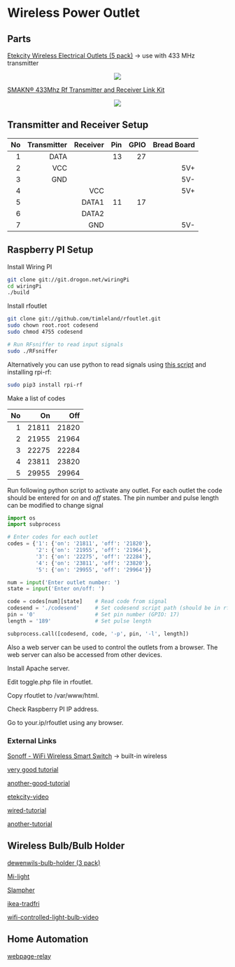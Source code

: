 # Wireless Power Outlet

## Parts
[Etekcity Wireless Electrical Outlets (5 pack)](https://www.amazon.com/gp/product/B00DQELHBS/ref=oh_aui_detailpage_o00_s00?ie=UTF8&psc=1)
-> use with 433 MHz transmitter

<p align="center">
<img src=https://images-na.ssl-images-amazon.com/images/I/61wqqZUYN8L._SY355_.jpg>
</p>

[SMAKN® 433Mhz Rf Transmitter and Receiver Link Kit](https://www.amazon.com/gp/product/B00M2CUALS/ref=oh_aui_detailpage_o00_s01?ie=UTF8&psc=1)

<p align="center">
<img src=https://cdn.instructables.com/FG6/XDPO/IWE4L3OW/FG6XDPOIWE4L3OW.MEDIUM.jpg>
</p>

## Transmitter and Receiver Setup
|No|Transmitter|Receiver|Pin|GPIO|Bread Board|
|-:|----------:|-------:|--:|---:|----------:|
| 1|       DATA|        | 13|  27|           |
| 2|        VCC|        |   |    |        5V+|
| 3|        GND|        |   |    |        5V-|
| 4|           |     VCC|   |    |        5V+|
| 5|           |   DATA1| 11|  17|           |
| 6|           |   DATA2|   |    |           |
| 7|           |     GND|   |    |        5V-|

## Raspberry PI Setup
Install Wiring PI
```bash
git clone git://git.drogon.net/wiringPi
cd wiringPi
./build
```

Install rfoutlet
```bash
git clone git://github.com/timleland/rfoutlet.git
sudo chown root.root codesend
sudo chmod 4755 codesend

# Run RFsniffer to read input signals
sudo ./RFsniffer
```

Alternatively you can use python to read signals using [this script](https://raw.githubusercontent.com/milaq/rpi-rf/master/scripts/rpi-rf_receive) and installing rpi-rf:
```bash
sudo pip3 install rpi-rf
```

Make a list of codes

|No|   On|  Off|
|-:|----:|----:|
| 1|21811|21820|
| 2|21955|21964|
| 3|22275|22284|
| 4|23811|23820|
| 5|29955|29964|

Run following python script to activate any outlet. For each outlet the code should be entered for *on* and *off* states.
The pin number and pulse length can be modified to change signal
```python
import os
import subprocess

# Enter codes for each outlet
codes = {'1': {'on': '21811', 'off': '21820'},
         '2': {'on': '21955', 'off': '21964'},
         '3': {'on': '22275', 'off': '22284'},
         '4': {'on': '23811', 'off': '23820'},
         '5': {'on': '29955', 'off': '29964'}}

num = input('Enter outlet number: ')
state = input('Enter on/off: ')

code = codes[num][state]    # Read code from signal
codesend = './codesend'     # Set codesend script path (should be in rfoutlet)
pin = '0'                   # Set pin number (GPIO: 17)
length = '189'              # Set pulse length

subprocess.call([codesend, code, '-p', pin, '-l', length])

```
Also a web server can be used to control the outlets from a browser. The web server can also be accessed from other devices.

Install Apache server.

Edit toggle.php file in rfoutlet.

Copy rfoutlet to /var/www/html.

Check Raspberry PI IP address.

Go to your.ip/rfoutlet using any browser.


### External Links

[Sonoff - WiFi Wireless Smart Switch](https://www.itead.cc/sonoff-wifi-wireless-switch.html)
-> built-in wireless

[very good tutorial](https://blog.kurttomlinson.com/posts/raspberry-pi-projects-you-can-actually-do-part-4-home-automation-with-siri-and-a-raspberry-pi)

[another-good-tutorial](https://www.samkear.com/hardware/control-power-outlets-wirelessly-raspberry-pi)

[etekcity-video](https://www.youtube.com/watch?v=5UUazFbK-Hg)

[wired-tutorial](http://www.wired.co.uk/article/raspberry-pi-power-outlets-tutorial)

[another-tutorial](https://timleland.com/wireless-power-outlets/)


## Wireless Bulb/Bulb Holder

[dewenwils-bulb-holder (3 pack)](https://www.amazon.com/dp/B071HTNJ4N?psc=1)

[Mi-light](https://www.raspberrypi.org/magpi/pi-mi-light/)

[Slampher](https://www.itead.cc/slampher.html)

[ikea-tradfri](https://learn.pimoroni.com/tutorial/sandyj/controlling-ikea-tradfri-lights-from-your-pi)

[wifi-controlled-light-bulb-video](https://www.youtube.com/watch?v=x6sxvMdUDqw)

## Home Automation

[webpage-relay](http://www.instructables.com/id/Raspberry-Pi-Home-Automation-Control-lights-comput/)
